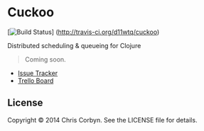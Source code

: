 # Cuckoo

[![Build Status](https://secure.travis-ci.org/d11wtq/cuckoo.png?branch=master)]
(http://travis-ci.org/d11wtq/cuckoo)

Distributed scheduling &amp; queueing for Clojure

> Coming soon.

  * [Issue Tracker](https://github.com/d11wtq/cuckoo/issues)
  * [Trello Board](https://trello.com/b/NNUNObF1/cuckoo)


## License

Copyright © 2014 Chris Corbyn. See the LICENSE file for details.

